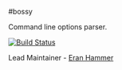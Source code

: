 #bossy

Command line options parser.

[![Build Status](https://secure.travis-ci.org/hapijs/bossy.png)](http://travis-ci.org/hapijs/bossy)

Lead Maintainer - [Eran Hammer](https://github.com/hueniverse)
